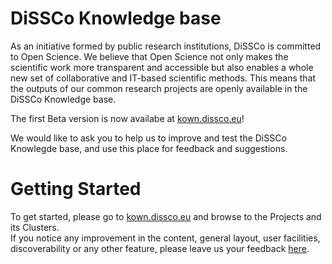 # DiSSCo Knowledge base
As an initiative formed by public research institutions, DiSSCo is committed to Open Science. We believe that Open Science not only makes the scientific work more transparent and accessible but also enables a whole new set of collaborative and IT-based scientific methods. This means that the outputs of our common research projects are openly available in the DiSSCo Knowledge base.

The first Beta version is now availabe at [kown.dissco.eu](https://know.dissco.eu/)!  

We would like to ask you to help us to improve and test the DiSSCo Knowlegde base, and use this place for feedback and suggestions.
# Getting Started
To get started, please go to [kown.dissco.eu](https://know.dissco.eu/) and browse to the Projects and its Clusters.  
If you notice any improvement in the content, general layout, user facilities, discoverability or any other feature, please leave us your feedback [here](https://github.com/DiSSCo/kb/issues).


